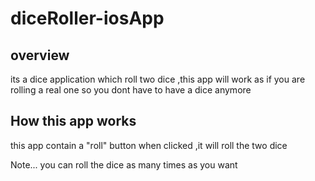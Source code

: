 # diceRoller-iosApp
## overview
its a dice application which roll two dice ,this app will work as if you are rolling a real one so you dont have to have a dice anymore

## How this app works
this app contain a "roll" button when clicked ,it will roll the two dice 

Note... you can roll the dice as many times as you want

